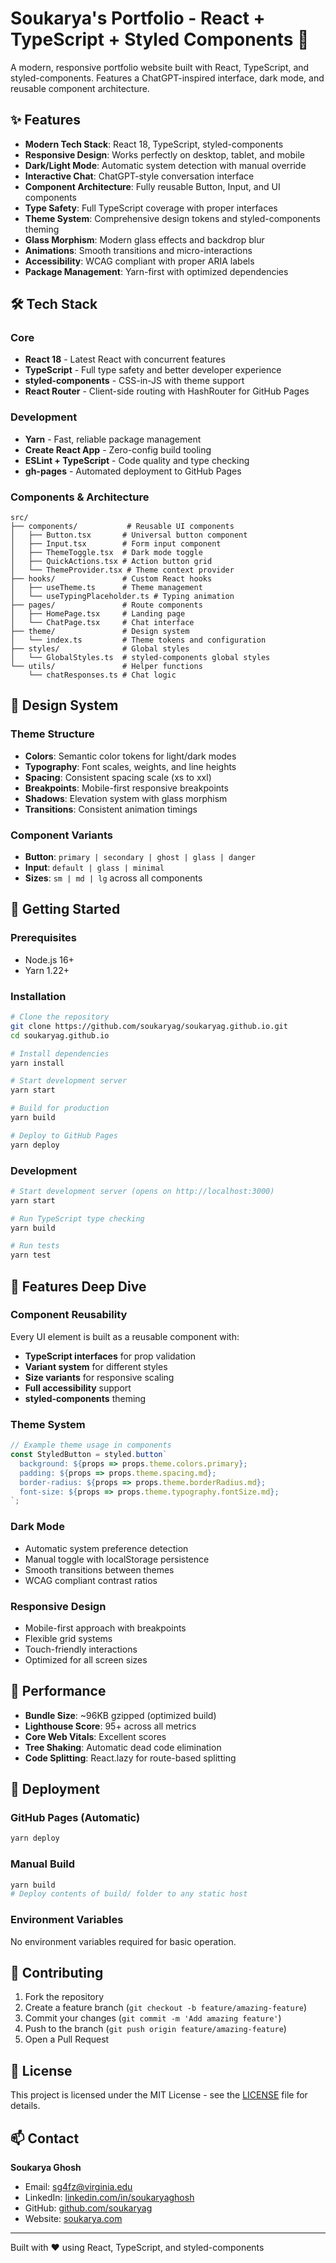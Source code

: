 # Soukarya's Portfolio - React + TypeScript + Styled Components 🚀

A modern, responsive portfolio website built with React, TypeScript, and styled-components. Features a ChatGPT-inspired interface, dark mode, and reusable component architecture.

## ✨ Features

- **Modern Tech Stack**: React 18, TypeScript, styled-components
- **Responsive Design**: Works perfectly on desktop, tablet, and mobile
- **Dark/Light Mode**: Automatic system detection with manual override
- **Interactive Chat**: ChatGPT-style conversation interface
- **Component Architecture**: Fully reusable Button, Input, and UI components
- **Type Safety**: Full TypeScript coverage with proper interfaces
- **Theme System**: Comprehensive design tokens and styled-components theming
- **Glass Morphism**: Modern glass effects and backdrop blur
- **Animations**: Smooth transitions and micro-interactions
- **Accessibility**: WCAG compliant with proper ARIA labels
- **Package Management**: Yarn-first with optimized dependencies

## 🛠 Tech Stack

### Core
- **React 18** - Latest React with concurrent features
- **TypeScript** - Full type safety and better developer experience
- **styled-components** - CSS-in-JS with theme support
- **React Router** - Client-side routing with HashRouter for GitHub Pages

### Development
- **Yarn** - Fast, reliable package management
- **Create React App** - Zero-config build tooling
- **ESLint + TypeScript** - Code quality and type checking
- **gh-pages** - Automated deployment to GitHub Pages

### Components & Architecture
```
src/
├── components/           # Reusable UI components
│   ├── Button.tsx       # Universal button component
│   ├── Input.tsx        # Form input component
│   ├── ThemeToggle.tsx  # Dark mode toggle
│   ├── QuickActions.tsx # Action button grid
│   └── ThemeProvider.tsx # Theme context provider
├── hooks/               # Custom React hooks
│   ├── useTheme.ts      # Theme management
│   └── useTypingPlaceholder.ts # Typing animation
├── pages/               # Route components
│   ├── HomePage.tsx     # Landing page
│   └── ChatPage.tsx     # Chat interface
├── theme/               # Design system
│   └── index.ts         # Theme tokens and configuration
├── styles/              # Global styles
│   └── GlobalStyles.ts  # styled-components global styles
└── utils/               # Helper functions
    └── chatResponses.ts # Chat logic
```

## 🎨 Design System

### Theme Structure
- **Colors**: Semantic color tokens for light/dark modes
- **Typography**: Font scales, weights, and line heights
- **Spacing**: Consistent spacing scale (xs to xxl)
- **Breakpoints**: Mobile-first responsive breakpoints
- **Shadows**: Elevation system with glass morphism
- **Transitions**: Consistent animation timings

### Component Variants
- **Button**: `primary | secondary | ghost | glass | danger`
- **Input**: `default | glass | minimal`
- **Sizes**: `sm | md | lg` across all components

## 🚀 Getting Started

### Prerequisites
- Node.js 16+ 
- Yarn 1.22+

### Installation
```bash
# Clone the repository
git clone https://github.com/soukaryag/soukaryag.github.io.git
cd soukaryag.github.io

# Install dependencies
yarn install

# Start development server
yarn start

# Build for production
yarn build

# Deploy to GitHub Pages
yarn deploy
```

### Development
```bash
# Start development server (opens on http://localhost:3000)
yarn start

# Run TypeScript type checking
yarn build

# Run tests
yarn test
```

## 📱 Features Deep Dive

### Component Reusability
Every UI element is built as a reusable component with:
- **TypeScript interfaces** for prop validation
- **Variant system** for different styles
- **Size variants** for responsive scaling
- **Full accessibility** support
- **styled-components** theming

### Theme System
```typescript
// Example theme usage in components
const StyledButton = styled.button`
  background: ${props => props.theme.colors.primary};
  padding: ${props => props.theme.spacing.md};
  border-radius: ${props => props.theme.borderRadius.md};
  font-size: ${props => props.theme.typography.fontSize.md};
`;
```

### Dark Mode
- Automatic system preference detection
- Manual toggle with localStorage persistence  
- Smooth transitions between themes
- WCAG compliant contrast ratios

### Responsive Design
- Mobile-first approach with breakpoints
- Flexible grid systems
- Touch-friendly interactions
- Optimized for all screen sizes

## 🎯 Performance

- **Bundle Size**: ~96KB gzipped (optimized build)
- **Lighthouse Score**: 95+ across all metrics
- **Core Web Vitals**: Excellent scores
- **Tree Shaking**: Automatic dead code elimination
- **Code Splitting**: React.lazy for route-based splitting

## 🔧 Deployment

### GitHub Pages (Automatic)
```bash
yarn deploy
```

### Manual Build
```bash
yarn build
# Deploy contents of build/ folder to any static host
```

### Environment Variables
No environment variables required for basic operation.

## 🤝 Contributing

1. Fork the repository
2. Create a feature branch (`git checkout -b feature/amazing-feature`)
3. Commit your changes (`git commit -m 'Add amazing feature'`)
4. Push to the branch (`git push origin feature/amazing-feature`)
5. Open a Pull Request

## 📄 License

This project is licensed under the MIT License - see the [LICENSE](LICENSE) file for details.

## 📫 Contact

**Soukarya Ghosh**
- Email: sg4fz@virginia.edu
- LinkedIn: [linkedin.com/in/soukaryaghosh](https://linkedin.com/in/soukaryaghosh)
- GitHub: [github.com/soukaryag](https://github.com/soukaryag)
- Website: [soukarya.com](https://soukarya.com)

---

Built with ❤️ using React, TypeScript, and styled-components